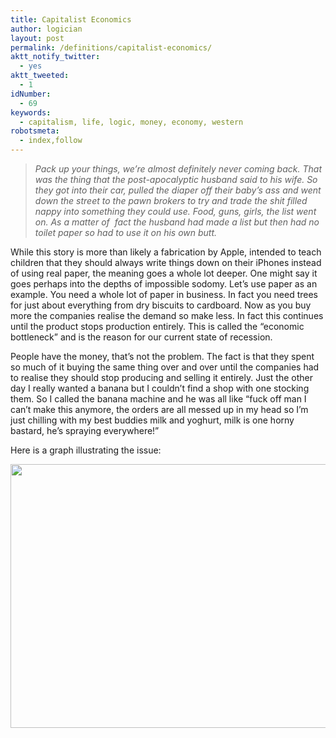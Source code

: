 ```yaml
---
title: Capitalist Economics
author: logician
layout: post
permalink: /definitions/capitalist-economics/
aktt_notify_twitter:
  - yes
aktt_tweeted:
  - 1
idNumber:
  - 69
keywords:
  - capitalism, life, logic, money, economy, western
robotsmeta:
  - index,follow
---
```

> *Pack up your things, we&#8217;re almost definitely never coming back. <!--more-->That was the thing that the post-apocalyptic husband said to his wife. So they got into their car, pulled the diaper off their baby&#8217;s ass and went down the street to the pawn brokers to try and trade the shit filled nappy into something they could use. Food, guns, girls, the list went on. As a matter of  fact the husband had made a list but then had no toilet paper so had to use it on his own butt.*

While this story is more than likely a fabrication by Apple, intended to teach children that they should always write things down on their iPhones instead of using real paper, the meaning goes a whole lot deeper. One might say it goes perhaps into the depths of impossible sodomy. Let&#8217;s use paper as an example. You need a whole lot of paper in business. In fact you need trees for just about everything from dry biscuits to cardboard. Now as you buy more the companies realise the demand so make less. In fact this continues until the product stops production entirely. This is called the &#8220;economic bottleneck&#8221; and is the reason for our current state of recession.

People have the money, that&#8217;s not the problem. The fact is that they spent so much of it buying the same thing over and over until the companies had to realise they should stop producing and selling it entirely. Just the other day I really wanted a banana but I couldn&#8217;t find a shop with one stocking them. So I called the banana machine and he was all like &#8220;fuck off man I can&#8217;t make this anymore, the orders are all messed up in my head so I&#8217;m just chilling with my best buddies milk and yoghurt, milk is one horny bastard, he&#8217;s spraying everywhere!&#8221;

Here is a graph illustrating the issue:

[<img src="http://www.logicandlife.com/wp-content/uploads/2010/02/capitalist-economics-graph.jpg" alt="" title="capitalist-economics-graph" width="621" height="422" class="aligncenter size-full wp-image-711" />][1]

 [1]: http://www.logicandlife.com/wp-content/uploads/2010/02/capitalist-economics-graph.jpg